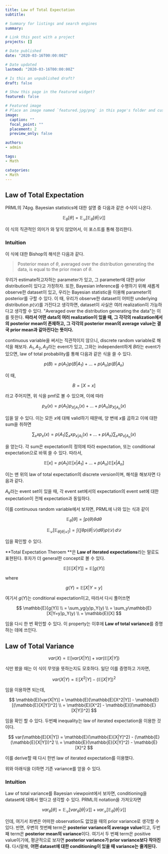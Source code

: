 ```yaml
---
title: Law of Total Expectation
subtitle: 

# Summary for listings and search engines
summary: 

# Link this post with a project
projects: []

# Date published
date: "2020-03-16T00:00:00Z"

# Date updated
lastmod: "2020-03-16T00:00:00Z"

# Is this an unpublished draft?
draft: false

# Show this page in the Featured widget?
featured: false

# Featured image
# Place an image named `featured.jpg/png` in this page's folder and customize its options here.
image:
  caption: ""
  focal_point: ""
  placement: 2
  preview_only: false

authors:
- admin

tags:
- Math

categories:
- Math
---
```


## Law of Total Expectation

PRML의 74pg. Bayesian statistics에 대한 설명 중 다음과 같은 수식이 나온다.

$$
\mathbb{E}_{\theta}[\theta] = \mathbb{E}_{\mathcal{D}}[\mathbb{E}_{\theta}[\theta|\mathcal{D}]]
$$

이 식의 직관적인 의미가 와 닿지 않았어서, 이 포스트를 통해 정리한다.



### Intuition

이 식에 대한 Bishop의 해석은 다음과 같다.

> Posterior mean of $\theta$, averaged over the distribution generating the data, is equal to the prior mean of $\theta$.

우리가 estimate하고자하는 parameter가 있고, 그 parameter에 대한 prior distribution이 있다고 가정하자. 또한, Bayesian inference를 수행하기 위해 새롭게 observe한 dataset이 있고, 우리는 Bayesian statistic을 이용해 parameter의 posterior를 구할 수 있다. 이 때, 우리가 observe한 dataset이 어떠한 underlying distribution $p(\mathcal{D})$를 가진다고 생각하면, dataset이 사실은 여러 realization이 가능하다고 생각할 수 있다. "Averaged over the distribution generating the data"는 이를 뜻한다. **따라서 어떤 data의 여러 realization이 있을 때, 그 각각의 realization에서의 posterior mean이 존재하고, 그 각각의 posterior mean의 average value는 결국 prior mean과 같아진다는 뜻이다.**



continuous variable을 써서는 직관적이지 않으니, discrete random variable로 해석을 해보자. $A_1, A_2, A_3$라는 event가 있고, 그와는 independent하게 $B$라는 event가 있으면, law of total probability를 통해 다음과 같은 식을 쓸 수 있다.

$$
p(B) = p(A_1)p(B|A_1) + \dots + p(A_n)p(B|A_n)
$$

이 때,

$$
B = [X = x]
$$

라고 주어지면, 위 식을 pmf로 볼 수 있으며, 이에 따라

$$
p_X(x) = p(A_1)p_{X|A_1}(x) + \dots + p(A_n)p_{X|A_n}(x)
$$

임을 알 수 있다. 이는 모든 $x$에 대해 valid하기 때문에, 양 변에 $x$를 곱하고 이에 대한 sum을 취하면

$$
\sum_{x}xp_x(x) = p(A_1)\sum_{x}xp_{x|A_1}(x) + \dots + p(A_n)\sum_{x}xp_{x|A_n}(x)
$$

을 얻는다. 각 sum은 expectation의 정의에 따라 expectation, 또는 conditional expectation으로 바꿔 쓸 수 있다. 따라서,

$$
\mathbb{E}[x] = p(A_1)\mathbb{E}[x|A_1] + \dots + p(A_n)\mathbb{E}[x|A_n]
$$

이는 맨 위의 law of total expectation의 discrete version이며, 해석을 해보자면 다음과 같다.

$A_k$라는 event set이 있을 때, 각 event set에서의 expectation의 event set에 대한 expectation이 전체 expectation과 동일하다.

이를 continuous random variable에서 보자면, PRML에 나와 있는 식과 같이

$$
\mathbb{E}_{\theta} [\theta] =\int p(\theta) \theta d \theta
$$

$$
\mathbb{E}_{\mathcal{D}} [\mathbb{E}_{\theta [ \theta | \mathcal{D} ]}] = \int \{ \int \theta p( \theta | \mathcal{D} ) d \theta \} p(\mathcal{D}) \, d \mathcal{D}
$$

임을 확인할 수 있다.

**Total Expectation Theroem **은 **Law of iterated expectations**라는 말로도 표현된다. 후자가 더 general한 concept로 볼 수 있다.

$$
\mathbb{E}[\mathbb{E}[X|Y]] = \mathbb{E}[g(Y)]
$$

where

$$
g(Y) = \mathbb{E}[X|Y = y]
$$

여기서 $g(Y)$는 conditional expectation이고, 따라서 다시 풀어쓰면

$$
\mathbb{E}[g(Y)] \\
= \sum_yg(y)p_Y(y) \\
= \sum_y\mathbb{E}[X|Y=y]p_Y(y) \\
= \mathbb{E}[X]
$$

임을 다시 한 번 확인할 수 있다. 이 property는 이후에 **Law of total variance**를 증명하는 데에 쓰인다.

## Law of Total Variance

$$
var(X) = \mathbb{E}[var(X|Y)] + var(\mathbb{E}[X|Y])
$$

식만 봤을 때는 이 식이 무엇을 뜻하는지도 모호하다. 일단 이를 증명하고 가자면,

$$
var(X|Y) = \mathbb{E}[X^2|Y] - (\mathbb{E}[X|Y])^2
$$

임을 이용하면 되는데,

$$
\mathbb{E}[var(X|Y)] = \mathbb{E}[\mathbb{E}[X^2|Y]] - \mathbb{E}[(\mathbb{E}[X|Y])^2] \\
= \mathbb{E}[X^2] - \mathbb{E}[(\mathbb{E}[X|Y])^2]
$$

임을 확인 할 수 있다. 두번째 inequality는 law of iterated expectation을 이용한 것이다.

$$
var(\mathbb{E}[X|Y]) = \mathbb{E}(\mathbb{E}[X|Y]^2) - (\mathbb{E}(\mathbb{E}[X|Y]))^2 \\
= \mathbb{E}(\mathbb{E}[X|Y]^2) - \mathbb{E}[X]^2
$$

이를 derive할 때 다시 한번 law of iterated expectation를 이용했다.

위와 아래식을 더하면 기존 variance를 얻을 수 있다.

### Intuition

Law of total variance를 Bayesian viewpoint에서 보자면, conditioning을 dataset에 대해서 했다고 생각할 수 있다. PRML의 notation을 가져오자면

$$
var_\theta[\theta] = \mathbb{E}_\mathcal{D}[var_\theta[\theta|\mathcal{D}]] + var_\mathcal{D}[\mathbb{E}_\theta[\theta|\mathcal{D}]]
$$

인데, 여기서 좌변은 어떠한 observation도 없었을 때의 prior variance로 생각할 수 있다. 반면, 우변의 첫번째 term은 **posterior variance의 average value**이고, 두번째 term은 **posterior mean의 variance**이다. 여기서 두 번째 term은 positive value이기에, 평균적으로 보자면 **posterior variance가 prior variance보다 작아진다.** 다시말해, **어떤 dataset에 대한 conditioning이 있을 때 variance는 줄게된다.**
